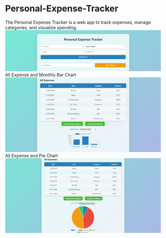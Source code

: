 # Personal-Expense-Tracker
The Personal Expense Tracker is a web app to track expenses, manage categories, and visualize spending.
![image alt](https://github.com/deepak-ku-s11/Personal-Expense-Tracker/blob/305e6e3fdb18d11577d23df86ca928c36e691991/1.jpg)
All Expense and Monthly Bar Chart
![image alt](https://github.com/deepak-ku-s11/Personal-Expense-Tracker/blob/33375d4dd22a165c40c81afea573419659753315/2.jpg)
All Expense and Pie Chart
![image alt](https://github.com/deepak-ku-s11/Personal-Expense-Tracker/blob/664d2b0a6c5100ebdb27c8ebd5a6c67dc9cad856/3.jpg)
